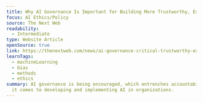 ```yaml
---
title: Why AI Governance Is Important for Building More Trustworthy, Explainable AI
focus: AI Ethics/Policy
source: The Next Web
readability:
  - Intermediate
type: Website Article
openSource: true
link: https://thenextweb.com/news/ai-governance-critical-trustworthy-explainable-ai
learnTags:
  - machineLearning
  - bias
  - methods
  - ethics
summary: AI governance is being encouraged, which entrenches accountability when
  it comes to developing and implementing AI in organizations.
---
```

